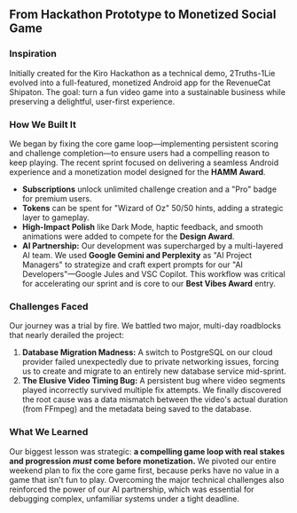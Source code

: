## From Hackathon Prototype to Monetized Social Game

### Inspiration
Initially created for the Kiro Hackathon as a technical demo, 2Truths-1Lie evolved into a full-featured, monetized Android app for the RevenueCat Shipaton. The goal: turn a fun video game into a sustainable business while preserving a delightful, user-first experience.

### How We Built It
We began by fixing the core game loop—implementing persistent scoring and challenge completion—to ensure users had a compelling reason to keep playing. The recent sprint focused on delivering a seamless Android experience and a monetization model designed for the **HAMM Award**.

* **Subscriptions** unlock unlimited challenge creation and a "Pro" badge for premium users.
* **Tokens** can be spent for "Wizard of Oz" 50/50 hints, adding a strategic layer to gameplay.
* **High-Impact Polish** like Dark Mode, haptic feedback, and smooth animations were added to compete for the **Design Award**.
* **AI Partnership:** Our development was supercharged by a multi-layered AI team. We used **Google Gemini and Perplexity** as "AI Project Managers" to strategize and craft expert prompts for our "AI Developers"—Google Jules and VSC Copilot. This workflow was critical for accelerating our sprint and is core to our **Best Vibes Award** entry.

### Challenges Faced
Our journey was a trial by fire. We battled two major, multi-day roadblocks that nearly derailed the project:

1.  **Database Migration Madness:** A switch to PostgreSQL on our cloud provider failed unexpectedly due to private networking issues, forcing us to create and migrate to an entirely new database service mid-sprint.
2.  **The Elusive Video Timing Bug:** A persistent bug where video segments played incorrectly survived multiple fix attempts. We finally discovered the root cause was a data mismatch between the video's actual duration (from FFmpeg) and the metadata being saved to the database.

### What We Learned
Our biggest lesson was strategic: **a compelling game loop with real stakes and progression *must* come before monetization.** We pivoted our entire weekend plan to fix the core game first, because perks have no value in a game that isn't fun to play. Overcoming the major technical challenges also reinforced the power of our AI partnership, which was essential for debugging complex, unfamiliar systems under a tight deadline.